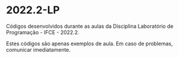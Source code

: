# 2022.2-LP

Códigos desenvolvidos durante as aulas da Disciplina Laboratório de Programação - IFCE - 2022.2.

Estes códigos são apenas exemplos de aula. Em caso de problemas, comunicar imediatamente. 
